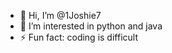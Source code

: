 - 👋 Hi, I’m @1Joshie7
- 👀 I’m interested in python and java
- ⚡ Fun fact: coding is difficult 

<!---
1Joshie7/1Joshie7 is a ✨ special ✨ repository because its `README.md` (this file) appears on your GitHub profile.
You can click the Preview link to take a look at your changes.
---> 
